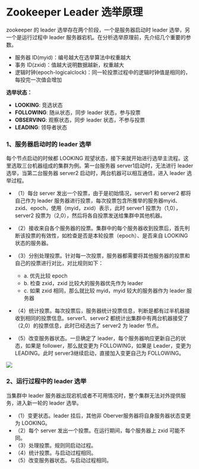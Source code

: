 # Zookeeper Leader 选举原理


zookeeper 的 leader 选举存在两个阶段，一个是服务器启动时 leader 选举，另一个是运行过程中 leader 服务器宕机。在分析选举原理前，先介绍几个重要的参数。

-   服务器 ID(myid)：编号越大在选举算法中权重越大
-   事务 ID(zxid)：值越大说明数据越新，权重越大
-   逻辑时钟(epoch-logicalclock)：同一轮投票过程中的逻辑时钟值是相同的，每投完一次值会增加

**选举状态：**

-   **LOOKING**: 竞选状态
-   **FOLLOWING**: 随从状态，同步 leader 状态，参与投票
-   **OBSERVING**: 观察状态，同步 leader 状态，不参与投票
-   **LEADING**: 领导者状态

### 1、服务器启动时的 leader 选举

每个节点启动的时候都 LOOKING 观望状态，接下来就开始进行选举主流程。这里选取三台机器组成的集群为例。第一台服务器 server1启动时，无法进行 leader 选举，当第二台服务器 server2 启动时，两台机器可以相互通信，进入 leader 选举过程。

-   （1）每台 server 发出一个投票，由于是初始情况，server1 和 server2 都将自己作为 leader 服务器进行投票，每次投票包含所推举的服务器myid、zxid、epoch，使用（myid，zxid）表示，此时 server1 投票为（1,0），server2 投票为（2,0），然后将各自投票发送给集群中其他机器。
    
-   （2）接收来自各个服务器的投票。集群中的每个服务器收到投票后，首先判断该投票的有效性，如检查是否是本轮投票（epoch）、是否来自 LOOKING 状态的服务器。
    
-   （3）分别处理投票。针对每一次投票，服务器都需要将其他服务器的投票和自己的投票进行对比，对比规则如下：
    
    -   a. 优先比较 epoch
    -   b. 检查 zxid，zxid 比较大的服务器优先作为 leader
    -   c. 如果 zxid 相同，那么就比较 myid，myid 较大的服务器作为 leader 服务器
-   （4）统计投票。每次投票后，服务器统计投票信息，判断是都有过半机器接收到相同的投票信息。server1、server2 都统计出集群中有两台机器接受了（2,0）的投票信息，此时已经选出了 server2 为 leader 节点。
    
-   （5）改变服务器状态。一旦确定了 leader，每个服务器响应更新自己的状态，如果是 follower，那么就变更为 FOLLOWING，如果是 Leader，变更为 LEADING。此时 server3继续启动，直接加入变更自己为 FOLLOWING。
    

![](https://www.runoob.com/wp-content/uploads/2020/09/vote-01.png)

### 2、运行过程中的 leader 选举

当集群中 leader 服务器出现宕机或者不可用情况时，整个集群无法对外提供服务，进入新一轮的 leader 选举。

-   （1）变更状态。leader 挂后，其他非 Oberver服务器将自身服务器状态变更为 LOOKING。
-   （2）每个 server 发出一个投票。在运行期间，每个服务器上 zxid 可能不同。
-   （3）处理投票。规则同启动过程。
-   （4）统计投票。与启动过程相同。
-   （5）改变服务器状态。与启动过程相同。